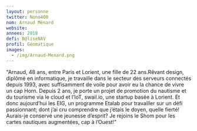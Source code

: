 ```yaml
---
layout: personne
twitter: Nono400
nom: Arnaud Ménard
website:
annees: 2018
defi: B@liseNAV
profil: Géomatique
images:
  - /img/Arnaud-Menard.png
---
```


"Arnaud, 48 ans, entre Paris et Lorient, une fille de 22 ans.Rêvant design, 
diplômé en informatique, je travaille dans le secteur des
serveurs connectés depuis 1993, avec suffisamment de voile pour avoir
eu la chance de vivre un cap Horn. Depuis 2 ans, je porte un projet de 
promotion du nautisme et du tourisme via le cloud et l’IoT, swail.io,
une startup basée à Lorient.
Et donc aujourd’hui les EIG, un programme Etalab pour travailler sur
un défi passionnant; dont j’ai cru comprendre que j’étais le doyen,
quelle fierté! Aurais-je conservé une jeunesse d’esprit? Je rejoins le
Shom pour les cartes nautiques augmentées, cap à l’Ouest!"
